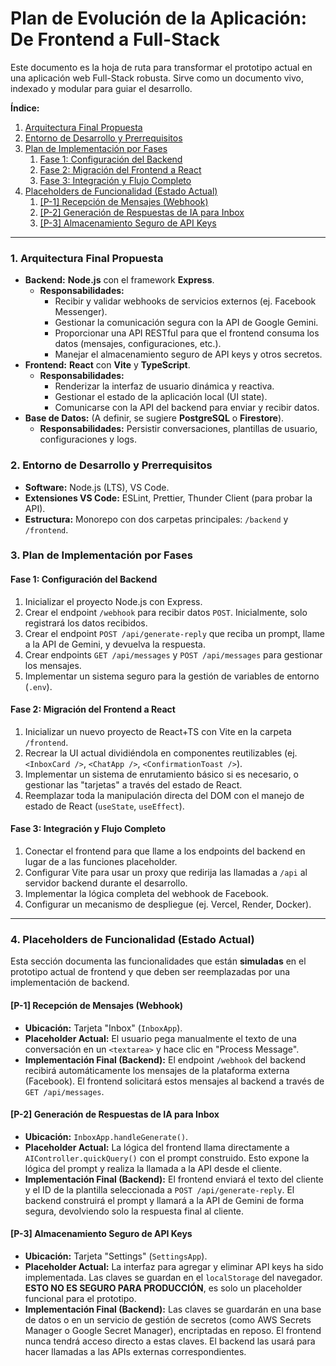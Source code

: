 # Plan de Evolución de la Aplicación: De Frontend a Full-Stack

Este documento es la hoja de ruta para transformar el prototipo actual en una aplicación web Full-Stack robusta. Sirve como un documento vivo, indexado y modular para guiar el desarrollo.

**Índice:**

1.  [Arquitectura Final Propuesta](#1-arquitectura-final-propuesta)
2.  [Entorno de Desarrollo y Prerrequisitos](#2-entorno-de-desarrollo-y-prerrequisitos)
3.  [Plan de Implementación por Fases](#3-plan-de-implementación-por-fases)
    1.  [Fase 1: Configuración del Backend](#fase-1-configuración-del-backend)
    2.  [Fase 2: Migración del Frontend a React](#fase-2-migración-del-frontend-a-react)
    3.  [Fase 3: Integración y Flujo Completo](#fase-3-integración-y-flujo-completo)
4.  [Placeholders de Funcionalidad (Estado Actual)](#4-placeholders-de-funcionalidad-estado-actual)
    1.  [[P-1] Recepción de Mensajes (Webhook)](#p-1-recepción-de-mensajes-webhook)
    2.  [[P-2] Generación de Respuestas de IA para Inbox](#p-2-generación-de-respuestas-de-ia-para-inbox)
    3.  [[P-3] Almacenamiento Seguro de API Keys](#p-3-almacenamiento-seguro-de-api-keys)

---

### 1. Arquitectura Final Propuesta

-   **Backend:** **Node.js** con el framework **Express**.
    -   **Responsabilidades:**
        -   Recibir y validar webhooks de servicios externos (ej. Facebook Messenger).
        -   Gestionar la comunicación segura con la API de Google Gemini.
        -   Proporcionar una API RESTful para que el frontend consuma los datos (mensajes, configuraciones, etc.).
        -   Manejar el almacenamiento seguro de API keys y otros secretos.
-   **Frontend:** **React** con **Vite** y **TypeScript**.
    -   **Responsabilidades:**
        -   Renderizar la interfaz de usuario dinámica y reactiva.
        -   Gestionar el estado de la aplicación local (UI state).
        -   Comunicarse con la API del backend para enviar y recibir datos.
-   **Base de Datos:** (A definir, se sugiere **PostgreSQL** o **Firestore**).
    -   **Responsabilidades:** Persistir conversaciones, plantillas de usuario, configuraciones y logs.

### 2. Entorno de Desarrollo y Prerrequisitos

-   **Software:** Node.js (LTS), VS Code.
-   **Extensiones VS Code:** ESLint, Prettier, Thunder Client (para probar la API).
-   **Estructura:** Monorepo con dos carpetas principales: `/backend` y `/frontend`.

### 3. Plan de Implementación por Fases

#### Fase 1: Configuración del Backend
1.  Inicializar el proyecto Node.js con Express.
2.  Crear el endpoint `/webhook` para recibir datos `POST`. Inicialmente, solo registrará los datos recibidos.
3.  Crear el endpoint `POST /api/generate-reply` que reciba un prompt, llame a la API de Gemini, y devuelva la respuesta.
4.  Crear endpoints `GET /api/messages` y `POST /api/messages` para gestionar los mensajes.
5.  Implementar un sistema seguro para la gestión de variables de entorno (`.env`).

#### Fase 2: Migración del Frontend a React
1.  Inicializar un nuevo proyecto de React+TS con Vite en la carpeta `/frontend`.
2.  Recrear la UI actual dividiéndola en componentes reutilizables (ej. `<InboxCard />`, `<ChatApp />`, `<ConfirmationToast />`).
3.  Implementar un sistema de enrutamiento básico si es necesario, o gestionar las "tarjetas" a través del estado de React.
4.  Reemplazar toda la manipulación directa del DOM con el manejo de estado de React (`useState`, `useEffect`).

#### Fase 3: Integración y Flujo Completo
1.  Conectar el frontend para que llame a los endpoints del backend en lugar de a las funciones placeholder.
2.  Configurar Vite para usar un proxy que redirija las llamadas a `/api` al servidor backend durante el desarrollo.
3.  Implementar la lógica completa del webhook de Facebook.
4.  Configurar un mecanismo de despliegue (ej. Vercel, Render, Docker).

---

### 4. Placeholders de Funcionalidad (Estado Actual)

Esta sección documenta las funcionalidades que están **simuladas** en el prototipo actual de frontend y que deben ser reemplazadas por una implementación de backend.

#### [P-1] Recepción de Mensajes (Webhook)
-   **Ubicación:** Tarjeta "Inbox" (`InboxApp`).
-   **Placeholder Actual:** El usuario pega manualmente el texto de una conversación en un `<textarea>` y hace clic en "Process Message".
-   **Implementación Final (Backend):** El endpoint `/webhook` del backend recibirá automáticamente los mensajes de la plataforma externa (Facebook). El frontend solicitará estos mensajes al backend a través de `GET /api/messages`.

#### [P-2] Generación de Respuestas de IA para Inbox
-   **Ubicación:** `InboxApp.handleGenerate()`.
-   **Placeholder Actual:** La lógica del frontend llama directamente a `AIController.quickQuery()` con el prompt construido. Esto expone la lógica del prompt y realiza la llamada a la API desde el cliente.
-   **Implementación Final (Backend):** El frontend enviará el texto del cliente y el ID de la plantilla seleccionada a `POST /api/generate-reply`. El backend construirá el prompt y llamará a la API de Gemini de forma segura, devolviendo solo la respuesta final al cliente.

#### [P-3] Almacenamiento Seguro de API Keys
-   **Ubicación:** Tarjeta "Settings" (`SettingsApp`).
-   **Placeholder Actual:** La interfaz para agregar y eliminar API keys ha sido implementada. Las claves se guardan en el `localStorage` del navegador. **ESTO NO ES SEGURO PARA PRODUCCIÓN**, es solo un placeholder funcional para el prototipo.
-   **Implementación Final (Backend):** Las claves se guardarán en una base de datos o en un servicio de gestión de secretos (como AWS Secrets Manager o Google Secret Manager), encriptadas en reposo. El frontend nunca tendrá acceso directo a estas claves. El backend las usará para hacer llamadas a las APIs externas correspondientes.
